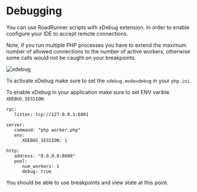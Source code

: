 # Debugging
You can use RoadRunner scripts with xDebug extension. In order to enable configure your IDE to accept remote connections. 

Note, if you run multiple PHP processes you have to extend the maximum number of allowed connections to the number of 
active workers, otherwise some calls would not be caught on your breakpoints.

![xdebug](https://user-images.githubusercontent.com/796136/46493729-c767b400-c819-11e8-9110-505a256994b0.png)

To activate xDebug make sure to set the `xdebug.mode=debug` in your `php.ini`. 

To enable xDebug in your application make sure to set ENV varible `XDEBUG_SESSION`:

```
rpc:
   listen: tcp://127.0.0.1:6001

server:
   command: "php worker.php"
   env:
      XDEBUG_SESSION: 1

http:
   address: "0.0.0.0:8080"
   pool:
      num_workers: 1
      debug: true
```

You should be able to use breakpoints and view state at this point.